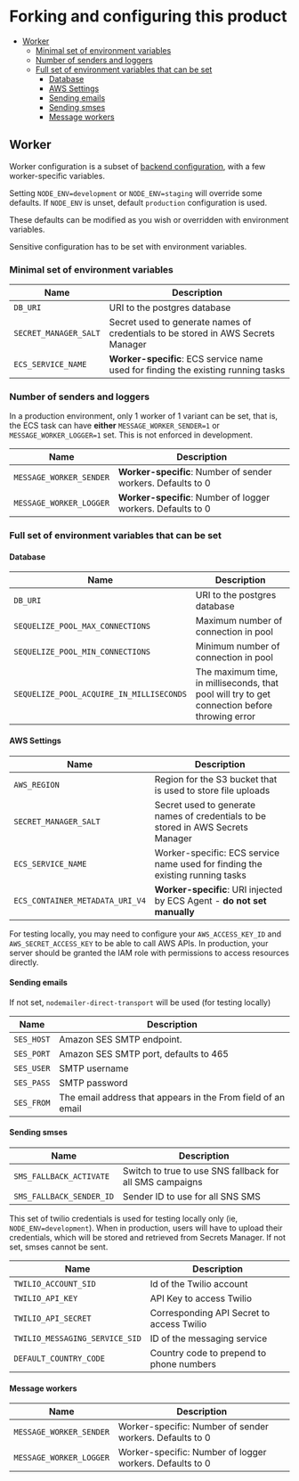 # Forking and configuring this product

- [Worker](#worker)
  - [Minimal set of environment variables](#minimal-set-of-environment-variables)
  - [Number of senders and loggers](#number-of-senders-and-loggers)
  - [Full set of environment variables that can be set](#full-set-of-environment-variables-that-can-be-set)
    - [Database](#database)
    - [AWS Settings](#aws-settings)
    - [Sending emails](#sending-emails)
    - [Sending smses](#sending-smses)
    - [Message workers](#message-workers)

## Worker

Worker configuration is a subset of [backend configuration](./backend.md), with a few worker-specific variables.

Setting `NODE_ENV=development` or `NODE_ENV=staging` will override some defaults. If `NODE_ENV` is unset,
default `production` configuration is used.

These defaults can be modified as you wish or overridden with environment variables.

Sensitive configuration has to be set with environment variables.

### Minimal set of environment variables

| Name                  | Description                                                                       |
| --------------------- | --------------------------------------------------------------------------------- |
| `DB_URI`              | URI to the postgres database                                                      |
| `SECRET_MANAGER_SALT` | Secret used to generate names of credentials to be stored in AWS Secrets Manager  |
| `ECS_SERVICE_NAME`    | **Worker-specific**: ECS service name used for finding the existing running tasks |

### Number of senders and loggers

In a production environment, only 1 worker of 1 variant can be set, that is, the ECS task can have **either** `MESSAGE_WORKER_SENDER=1` or `MESSAGE_WORKER_LOGGER=1` set. This is not enforced in development.

| Name                    | Description                                                  |
| ----------------------- | ------------------------------------------------------------ |
| `MESSAGE_WORKER_SENDER` | **Worker-specific**: Number of sender workers. Defaults to 0 |
| `MESSAGE_WORKER_LOGGER` | **Worker-specific**: Number of logger workers. Defaults to 0 |

### Full set of environment variables that can be set

#### Database

| Name                                     | Description                                                                                   |
| ---------------------------------------- | --------------------------------------------------------------------------------------------- |
| `DB_URI`                                 | URI to the postgres database                                                                  |
| `SEQUELIZE_POOL_MAX_CONNECTIONS`         | Maximum number of connection in pool                                                          |
| `SEQUELIZE_POOL_MIN_CONNECTIONS`         | Minimum number of connection in pool                                                          |
| `SEQUELIZE_POOL_ACQUIRE_IN_MILLISECONDS` | The maximum time, in milliseconds, that pool will try to get connection before throwing error |

#### AWS Settings

| Name                            | Description                                                                      |
| ------------------------------- | -------------------------------------------------------------------------------- |
| `AWS_REGION`                    | Region for the S3 bucket that is used to store file uploads                      |
| `SECRET_MANAGER_SALT`           | Secret used to generate names of credentials to be stored in AWS Secrets Manager |
| `ECS_SERVICE_NAME`              | Worker-specific: ECS service name used for finding the existing running tasks    |
| `ECS_CONTAINER_METADATA_URI_V4` | **Worker-specific**: URI injected by ECS Agent - **do not set manually**         |

For testing locally, you may need to configure your `AWS_ACCESS_KEY_ID` and `AWS_SECRET_ACCESS_KEY` to be able to call AWS APIs. In production, your server should be granted the IAM role with permissions to access resources directly.

#### Sending emails

If not set, `nodemailer-direct-transport` will be used (for testing locally)

| Name       | Description                                                  |
| ---------- | ------------------------------------------------------------ |
| `SES_HOST` | Amazon SES SMTP endpoint.                                    |
| `SES_PORT` | Amazon SES SMTP port, defaults to 465                        |
| `SES_USER` | SMTP username                                                |
| `SES_PASS` | SMTP password                                                |
| `SES_FROM` | The email address that appears in the From field of an email |

#### Sending smses

| Name                     | Description                                              |
| ------------------------ | -------------------------------------------------------- |
| `SMS_FALLBACK_ACTIVATE`  | Switch to true to use SNS fallback for all SMS campaigns |
| `SMS_FALLBACK_SENDER_ID` | Sender ID to use for all SNS SMS                         |

This set of twilio credentials is used for testing locally only (ie, `NODE_ENV=development`). When in production, users will have to upload their credentials, which will be stored and retrieved from Secrets Manager.
If not set, smses cannot be sent.

| Name                           | Description                               |
| ------------------------------ | ----------------------------------------- |
| `TWILIO_ACCOUNT_SID`           | Id of the Twilio account                  |
| `TWILIO_API_KEY`               | API Key to access Twilio                  |
| `TWILIO_API_SECRET`            | Corresponding API Secret to access Twilio |
| `TWILIO_MESSAGING_SERVICE_SID` | ID of the messaging service               |
| `DEFAULT_COUNTRY_CODE`         | Country code to prepend to phone numbers  |

#### Message workers

| Name                    | Description                                              |
| ----------------------- | -------------------------------------------------------- |
| `MESSAGE_WORKER_SENDER` | Worker-specific: Number of sender workers. Defaults to 0 |
| `MESSAGE_WORKER_LOGGER` | Worker-specific: Number of logger workers. Defaults to 0 |
